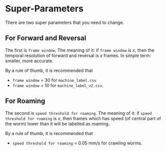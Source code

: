 # Super-Parameters

There are two super parameters that you need to change.

## For Forward and Reversal

The first is `frame window`. The meaning of  it: if `frame window` is $x$, then the temporal resolution of forward and reversal is $x$ frames. In simple term: smaller, more accurate.

By a rule of thumb, it is recommended that

* `frame window` = 30 for `machine_label.csv`
* `frame window` = 10 for `machine_label_v2.csv`.

## For Roaming

The second is `speed threshold for roaming`. The meaning of  it: if `speed threshold for roaming` is $x$, then frames which has speed (of central part of the worm) lower than it will be labelled as roaming.

By a rule of thumb, it is recommended that

* `speed threshold for roaming` = 0.05 mm/s for crawling worms.